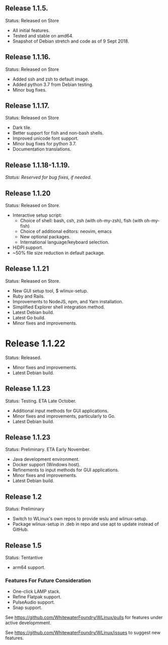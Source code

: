 ## Release 1.1.5.

Status: Released on Store

- All initial features.
- Tested and stable on amd64.
- Snapshot of Debian stretch and code as of 9 Sept 2018.

## Release 1.1.16.

Status: Released on Store

- Added ssh and zsh to default image.
- Added python 3.7 from Debian testing.
- Minor bug fixes.

## Release 1.1.17.

Status: Released on Store

- Dark tile.
- Better support for fish and non-bash shells.
- Improved unicode font support.
- Minor bug fixes for python 3.7.
- Documentation translations.

## Release 1.1.18-1.1.19.

*Status: Reserved for bug fixes, if needed.*

## Release 1.1.20

Status: Released on Store.

- Interactive setup script:
  - Choice of shell: bash, csh, zsh (with oh-my-zsh), fish (with oh-my-fish)
  - Choice of additional editors: neovim, emacs
  - New optional packages.
  - International language/keyboard selection.
- HiDPI support.
- ~50% file size reduction in default package.

## Release 1.1.21

Status: Released on Store.

- New GUI setup tool, $ wlinux-setup.
- Ruby and Rails.
- Improvements to NodeJS, npm, and Yarn installation.
- Simplified Explorer shell integration method.
- Latest Debian build.
- Latest Go build.
- Minor fixes and improvements.

# Release 1.1.22

Status: Released.

- Minor fixes and improvements.
- Latest Debian build.

## Release 1.1.23

Status: Testing. ETA Late October.

- Additional input methods for GUI applications.
- Minor fixes and improvements, particularly to Go.
- Latest Debian build.

## Release 1.1.23

Status: Preliminary. ETA Early November.

- Java development environment.
- Docker support (Windows host).
- Refinements to input methods for GUI applications.
- Minor fixes and improvements.
- Latest Debian build.

## Release 1.2

Status: Preliminary

- Switch to WLinux's own repos to provide wslu and wlinux-setup.
- Package wlinux-setup in .deb in repo and use apt to update instead of GitHub.

## Release 1.5

Status: Tentantive

- arm64 support.

### Features For Future Consideration

- One-click LAMP stack.
- Refine Flatpak support.
- PulseAudio support.
- Snap support.

See https://github.com/WhitewaterFoundry/WLinux/pulls for features under active developmment.

See https://github.com/WhitewaterFoundry/WLinux/issues to suggest new features.
